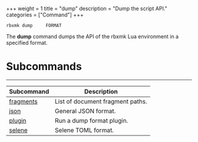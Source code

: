 +++
weight = 1
title = "dump"
description = "Dump the script API."
categories = ["Command"]
+++

`rbxmk dump 	FORMAT
`

The **dump** command dumps the API of the rbxmk Lua environment in a
specified format.

# Subcommands

----

<div class="api-list one">

| Subcommand | Description |
| --- | --- |
| [fragments](fragments) | List of document fragment paths. |
| [json](json) | General JSON format. |
| [plugin](plugin) | Run a dump format plugin. |
| [selene](selene) | Selene TOML format. |

</div>